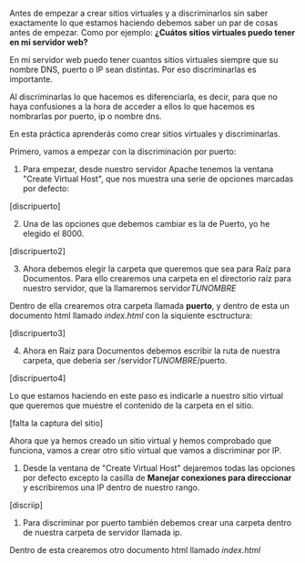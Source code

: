Antes de empezar a crear sitios virtuales y a discriminarlos sin saber exactamente lo que estamos haciendo debemos saber un par de cosas antes de empezar. Como por ejemplo: **¿Cuátos sitios virtuales puedo tener en mi servidor web?**

En mi servidor web puedo tener cuantos sitios virtuales siempre que su nombre DNS, puerto o IP sean distintas. Por eso discriminarlas es importante.

Al discriminarlas lo que hacemos es diferenciarla, es decir, para que no haya confusiones a la hora de acceder a ellos lo que hacemos es nombrarlas por puerto, ip o nombre dns.

En esta práctica aprenderás como crear sitios virtuales y discriminarlas.

Primero, vamos a empezar con la discriminación por puerto:

1. Para empezar, desde nuestro servidor Apache tenemos la ventana "Create Virtual Host", que nos muestra una serie de opciones marcadas por defecto:

[discripuerto]

2. Una de las opciones que debemos cambiar es la de Puerto, yo he elegido el 8000.

[discripuerto2]

3. Ahora debemos elegir la carpeta que queremos que sea para Raíz para Documentos. Para ello crearemos una carpeta en el directorio raíz para nuestro servidor, que la llamaremos servidor*TUNOMBRE*

Dentro de ella crearemos otra carpeta llamada **puerto**, y dentro de esta un documento html llamado *index.html* con la siquiente esctructura:

[discripuerto3]

4. Ahora en Raiz para Documentos debemos escribir la ruta de nuestra carpeta, que debería ser /servidor*TUNOMBRE*/puerto.

[discripuerto4]

Lo que estamos haciendo en este paso es indicarle a nuestro sitio virtual que queremos que muestre el contenido de la carpeta en el sitio. 

[falta la captura del sitio]

Ahora que ya hemos creado un sitio virtual y hemos comprobado que funciona, vamos a crear otro sitio virtual que vamos a discriminar por IP.

1. Desde la ventana de "Create Virtual Host" dejaremos todas las opciones por defecto excepto la casilla de **Manejar conexiones para direccionar** y escribiremos una IP dentro de nuestro rango.

[discriip]

1. Para discriminar por puerto también debemos crear una carpeta dentro de nuestra carpeta de servidor llamada ip.

Dentro de esta crearemos otro documento html llamado *index.html*
